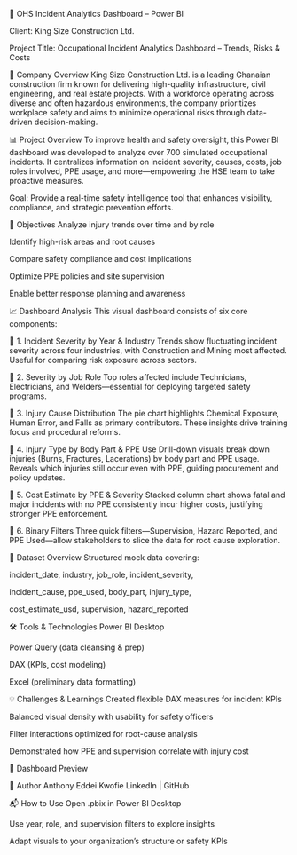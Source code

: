 💼 OHS Incident Analytics Dashboard – Power BI

Client: King Size Construction Ltd.

Project Title: Occupational Incident Analytics Dashboard – Trends, Risks & Costs

🏢 Company Overview
King Size Construction Ltd. is a leading Ghanaian construction firm known for delivering high-quality infrastructure, civil engineering, and real estate projects. With a workforce operating across diverse and often hazardous environments, the company prioritizes workplace safety and aims to minimize operational risks through data-driven decision-making.

📊 Project Overview
To improve health and safety oversight, this Power BI dashboard was developed to analyze over 700 simulated occupational incidents. It centralizes information on incident severity, causes, costs, job roles involved, PPE usage, and more—empowering the HSE team to take proactive measures.

Goal: Provide a real-time safety intelligence tool that enhances visibility, compliance, and strategic prevention efforts.

🎯 Objectives
Analyze injury trends over time and by role

Identify high-risk areas and root causes

Compare safety compliance and cost implications

Optimize PPE policies and site supervision

Enable better response planning and awareness

📈 Dashboard Analysis
This visual dashboard consists of six core components:

🔹 1. Incident Severity by Year & Industry
Trends show fluctuating incident severity across four industries, with Construction and Mining most affected. Useful for comparing risk exposure across sectors.

🔹 2. Severity by Job Role
Top roles affected include Technicians, Electricians, and Welders—essential for deploying targeted safety programs.

🔹 3. Injury Cause Distribution
The pie chart highlights Chemical Exposure, Human Error, and Falls as primary contributors. These insights drive training focus and procedural reforms.

🔹 4. Injury Type by Body Part & PPE Use
Drill-down visuals break down injuries (Burns, Fractures, Lacerations) by body part and PPE usage. Reveals which injuries still occur even with PPE, guiding procurement and policy updates.

🔹 5. Cost Estimate by PPE & Severity
Stacked column chart shows fatal and major incidents with no PPE consistently incur higher costs, justifying stronger PPE enforcement.

🔹 6. Binary Filters
Three quick filters—Supervision, Hazard Reported, and PPE Used—allow stakeholders to slice the data for root cause exploration.

📁 Dataset Overview
Structured mock data covering:

incident_date, industry, job_role, incident_severity,

incident_cause, ppe_used, body_part, injury_type,

cost_estimate_usd, supervision, hazard_reported

🛠 Tools & Technologies
Power BI Desktop

Power Query (data cleansing & prep)

DAX (KPIs, cost modeling)

Excel (preliminary data formatting)

💡 Challenges & Learnings
Created flexible DAX measures for incident KPIs

Balanced visual density with usability for safety officers

Filter interactions optimized for root-cause analysis

Demonstrated how PPE and supervision correlate with injury cost

📸 Dashboard Preview


👤 Author
Anthony Eddei Kwofie
LinkedIn | GitHub

📬 How to Use
Open .pbix in Power BI Desktop

Use year, role, and supervision filters to explore insights

Adapt visuals to your organization’s structure or safety KPIs
